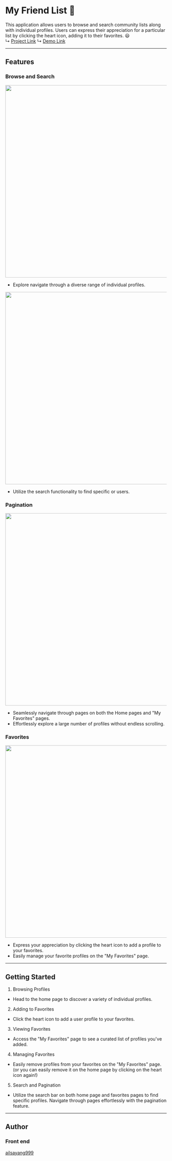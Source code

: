 # My Friend List :busts_in_silhouette:
This application allows users to browse and search community lists along with individual profiles. Users can express their appreciation for a particular list by clicking the heart icon, adding it to their favorites. :smiley:
<br>
↳ [Project Link](https://replit.com/@AilsaYang/MyFriendList-30)
↳ [Demo Link](https://drive.google.com/file/d/1ex48SQJ5TbKEiocXddzIN49H6vjbpaqI/view?usp=sharing)


---

## Features

### Browse and Search
[<img src="https://imgur.com/ZL9VZqK.gif" width="600"/>](https://imgur.com/ZL9VZqK.gif)
<br>
* Explore navigate through a diverse range of individual profiles.

[<img src="https://imgur.com/64oxqZ6.gif" width="600"/>](https://imgur.com/64oxqZ6.gif)
<br>
* Utilize the search functionality to find specific or users.

### Pagination
[<img src="https://imgur.com/Cx5OuZW.gif" width="600"/>](https://imgur.com/Cx5OuZW.gif)
<br>
* Seamlessly navigate through pages on both the Home pages and "My Favorites" pages.
* Effortlessly explore a large number of profiles without endless scrolling.


### Favorites
[<img src="https://imgur.com/psydy6y.gif" width="600"/>](https://imgur.com/psydy6y.gif)
<br>
* Express your appreciation by clicking the heart icon to add a profile to your favorites.
* Easily manage your favorite profiles on the "My Favorites" page.

---

## Getting Started
1. Browsing Profiles
* Head to the home page to discover a variety of individual profiles.

2. Adding to Favorites
* Click the heart icon to add a user profile to your favorites.

3. Viewing Favorites
* Access the "My Favorites" page to see a curated list of profiles you've added.

4. Managing Favorites
* Easily remove profiles from your favorites on the "My Favorites" page. (or you can easily remove it on the home page by clicking on the heart icon again!)

5. Search and Pagination
* Utilize the search bar on both home page and favorites pages to find specific profiles.
Navigate through pages effortlessly with the pagination feature.

---


## Author
### Front end
[ailsayang999](https://github.com/ailsayang999/My-Friend-List)
